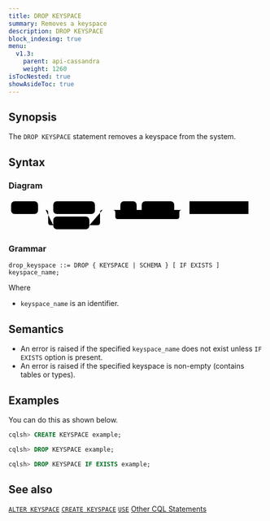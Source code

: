 ```yaml
---
title: DROP KEYSPACE
summary: Removes a keyspace
description: DROP KEYSPACE
block_indexing: true
menu:
  v1.3:
    parent: api-cassandra
    weight: 1260
isTocNested: true
showAsideToc: true
---
```


## Synopsis

The `DROP KEYSPACE` statement removes a keyspace from the system.

## Syntax

### Diagram

<svg class="rrdiagram" version="1.1" xmlns:xlink="http://www.w3.org/1999/xlink" xmlns="http://www.w3.org/2000/svg" width="477" height="65" viewbox="0 0 477 65"><path class="connector" d="M0 22h5m53 0h30m82 0h20m-117 0q5 0 5 5v20q0 5 5 5h5m71 0h16q5 0 5-5v-20q0-5 5-5m5 0h30m32 0h10m64 0h20m-141 0q5 0 5 5v8q0 5 5 5h116q5 0 5-5v-8q0-5 5-5m5 0h10m116 0h5"/><rect class="literal" x="5" y="5" width="53" height="25" rx="7"/><text class="text" x="15" y="22">DROP</text><rect class="literal" x="88" y="5" width="82" height="25" rx="7"/><text class="text" x="98" y="22">KEYSPACE</text><rect class="literal" x="88" y="35" width="71" height="25" rx="7"/><text class="text" x="98" y="52">SCHEMA</text><rect class="literal" x="220" y="5" width="32" height="25" rx="7"/><text class="text" x="230" y="22">IF</text><rect class="literal" x="262" y="5" width="64" height="25" rx="7"/><text class="text" x="272" y="22">EXISTS</text><a xlink:href="../grammar_diagrams#keyspace-name"><rect class="rule" x="356" y="5" width="116" height="25"/><text class="text" x="366" y="22">keyspace_name</text></a></svg>

### Grammar

```
drop_keyspace ::= DROP { KEYSPACE | SCHEMA } [ IF EXISTS ] keyspace_name;
```

Where

- `keyspace_name` is an identifier.

## Semantics

- An error is raised if the specified `keyspace_name` does not exist unless `IF EXISTS` option is present.
- An error is raised if the specified keyspace is non-empty (contains tables or types).

## Examples

You can do this as shown below.

```sql
cqlsh> CREATE KEYSPACE example;
```

```sql
cqlsh> DROP KEYSPACE example;
```

```sql
cqlsh> DROP KEYSPACE IF EXISTS example;
```

## See also
[`ALTER KEYSPACE`](../ddl_alter_keyspace)
[`CREATE KEYSPACE`](../ddl_create_keyspace)
[`USE`](../ddl_use)
[Other CQL Statements](..)
